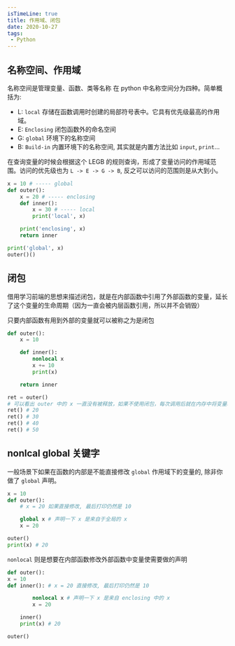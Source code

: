 ```yaml
---
isTimeLine: true
title: 作用域、闭包
date: 2020-10-27
tags:
 - Python
---
```


## 名称空间、作用域

名称空间是管理变量、函数、类等名称 在 python 中名称空间分为四种。简单概括为:

- L: `local` 存储在函数调用时创建的局部符号表中。它具有优先级最高的作用域。
- E: `Enclosing` 闭包函数外的命名空间
- G: `global` 环境下的名称空间
- B: `Build-in` 内置环境下的名称空间, 其实就是内置方法比如 `input`, `print`...

在查询变量的时候会根据这个 LEGB 的规则查询，形成了变量访问的作用域范围。访问的优先级也为 `L -> E -> G -> B`, 反之可以访问的范围则是从大到小。

```py
x = 10 # ----- global
def outer():
    x = 20 # ----- enclosing
    def inner():
        x = 30 # ----- local
        print('local', x)

    print('enclosing', x)
    return inner

print('global', x)
outer()()
```

## 闭包

借用学习前端的思想来描述闭包，就是在内部函数中引用了外部函数的变量，延长了这个变量的生命周期（因为一直会被内层函数引用，所以并不会销毁）

只要内部函数有用到外部的变量就可以被称之为是闭包

```py
def outer():
    x = 10

    def inner():
        nonlocal x
        x += 10
        print(x)

    return inner

ret = outer()
# 可以看出 outer 中的 x 一直没有被释放，如果不使用闭包，每次调用后就在内存中将变量释放，不会出现这种累加的情况
ret() # 20
ret() # 30
ret() # 40
ret() # 50
```

## nonlcal global 关键字

一般场景下如果在函数的内部是不能直接修改 `global` 作用域下的变量的, 除非你做了 `global` 声明。

```py
x = 10
def outer():
    # x = 20 如果直接修改, 最后打印仍然是 10

    global x # 声明一下 x 是来自于全局的 x
    x = 20

outer()
print(x) # 20
```

`nonlocal` 则是想要在内部函数修改外部函数中变量使需要做的声明

```py
def outer():
x = 10
def inner(): # x = 20 直接修改, 最后打印仍然是 10

        nonlocal x # 声明一下 x 是来自 enclosing 中的 x
        x = 20

    inner()
    print(x) # 20

outer()
```
